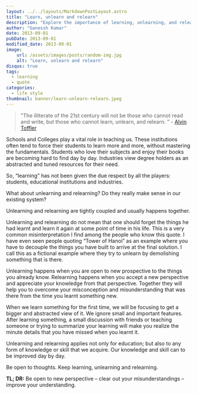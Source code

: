 ```yaml
---
layout: ../../layouts/MarkdownPostLayout.astro
title: "Learn, unlearn and relearn"
description: "Explore the importance of learning, unlearning, and relearning in education and personal growth, and how these processes help overcome misconceptions and enhance understanding."
author: "Ganessh Kumar"
date: 2013-09-01
pubDate: 2013-09-01
modified_date: 2013-09-01
image:
    url: /assets/images/posts/random-img.jpg
    alt: "Learn, unlearn and relearn"
disqus: true
tags:
  - learning
  - quote
categories:
  - life style
thumbnail: banner/learn-unlearn-relearn.jpeg
---
```


> "The illiterate of the 21st century will not be those who cannot read and write, but those who cannot learn, unlearn, and relearn. ” - [Alvin Toffler](http://en.wikipedia.org/wiki/Alvin_Toffler)

Schools and Colleges play a vital role in teaching us. These institutions often tend to force their students to learn more and more, without mastering the fundamentals. Students who love their subjects and enjoy their books are becoming hard to find day by day. Industries view degree holders as an abstracted and tuned resources for their need.

So, “learning” has not been given the due respect by all the players: students, educational institutions and industries.

What about unlearning and relearning? Do they really make sense in our existing system?

Unlearning and relearning are tightly coupled and usually happens together.

Unlearning and relearning do not mean that one should forget the things he had learnt and learn it again at some point of time in his life. This is a very common misinterpretation I find among the people who know this quote. I have even seen people quoting “Tower of Hanoi” as an example where you have to decouple the things you have built to arrive at the final solution. I call this as a fictional example where they try to unlearn by demolishing something that is there.

Unlearning happens when you are open to new prospective to the things you already know. Relearning happens when you accept a new perspective and appreciate your knowledge from that perspective. Together they will help you to overcome your misconception and misunderstanding that was there from the time you learnt something new.

When we learn something for the first time, we will be focusing to get a bigger and abstracted view of it. We ignore small and important features. After learning something, a small discussion with friends or teaching someone or trying to summarize your learning will make you realize the minute details that you have missed when you learnt it.

Unlearning and relearning applies not only for education; but also to any form of knowledge or skill that we acquire. Our knowledge and skill can to be improved day by day.

Be open to thoughts. Keep learning, unlearning and relearning.

**TL; DR:** Be open to new perspective – clear out your misunderstandings – improve your understanding.
